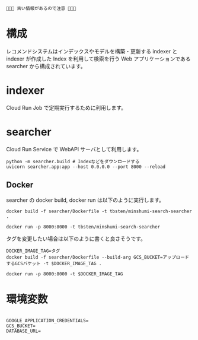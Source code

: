 ```
🚨🚨🚨 古い情報があるので注意 🚨🚨🚨
```

# 構成

レコメンドシステムはインデックスやモデルを構築・更新する indexer と indexer が作成した Index を利用して検索を行う Web アプリケーションである searcher から構成されています。

# indexer

Cloud Run Job で定期実行するために利用します。

# searcher

Cloud Run Service で WebAPI サーバとして利用します。

```
python -m searcher.build # Indexなどをダウンロードする
uvicorn searcher.app:app --host 0.0.0.0 --port 8000 --reload
```

## Docker

searcher の docker build, docker run は以下のように実行します。

```
docker build -f searcher/Dockerfile -t tbsten/minshumi-search-searcher .

docker run -p 8000:8000 -t tbsten/minshumi-search-searcher

```

タグを変更したい場合は以下のように書くと良さそうです。

```
DOCKER_IMAGE_TAG=タグ
docker build -f searcher/Dockerfile --build-arg GCS_BUCKET=アップロードするGCSバケット -t $DOCKER_IMAGE_TAG .

docker run -p 8000:8000 -t $DOCKER_IMAGE_TAG
```

# 環境変数

```

GOOGLE_APPLICATION_CREDENTIALS=
GCS_BUCKET=
DATABASE_URL=

```
